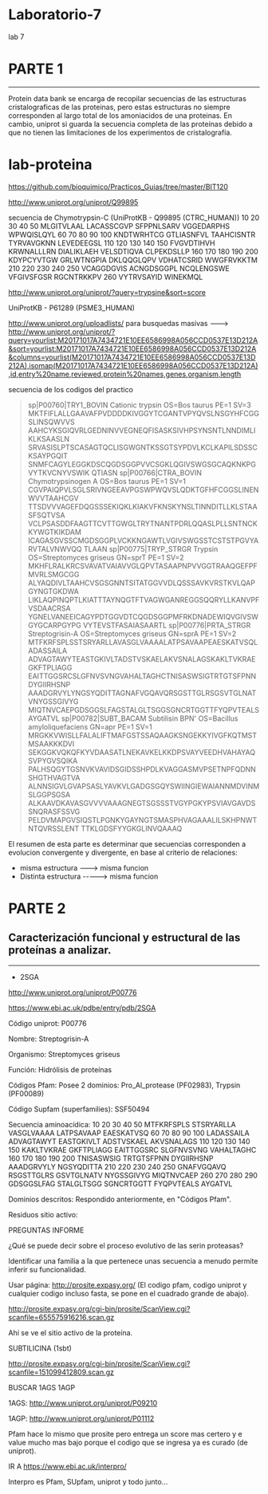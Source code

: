 # Laboratorio-7
lab 7



# PARTE 1



----



Protein data bank se encarga de recopilar secuencias de las estructuras cristalograficas de las proteinas, pero estas estructuras no siempre corresponden al largo total de los amoniacidos de una proteinas. En cambio, uniprot si guarda la secuencia completa de las proteínas debido a que no tienen las limitaciones de los experimentos de cristalografía.



# lab-proteina

https://github.com/bioquimico/Practicos_Guias/tree/master/BIT120

http://www.uniprot.org/uniprot/Q99895


secuencia de Chymotrypsin-C (UniProtKB - Q99895 (CTRC_HUMAN))
        10         20         30         40         50
MLGITVLAAL LACASSCGVP SFPPNLSARV VGGEDARPHS WPWQISLQYL 
        60         70         80         90        100
KNDTWRHTCG GTLIASNFVL TAAHCISNTR TYRVAVGKNN LEVEDEEGSL 
       110        120        130        140        150
FVGVDTIHVH KRWNALLLRN DIALIKLAEH VELSDTIQVA CLPEKDSLLP 
       160        170        180        190        200
KDYPCYVTGW GRLWTNGPIA DKLQQGLQPV VDHATCSRID WWGFRVKKTM 
       210        220        230        240        250
VCAGGDGVIS ACNGDSGGPL NCQLENGSWE VFGIVSFGSR RGCNTRKKPV 
       260 
VYTRVSAYID WINEKMQL  

http://www.uniprot.org/uniprot/?query=trypsine&sort=score

UniProtKB - P61289 (PSME3_HUMAN)

http://www.uniprot.org/uploadlists/ para busquedas masivas ---> http://www.uniprot.org/uniprot/?query=yourlist:M20171017A7434721E10EE6586998A056CCD0537E13D212A&sort=yourlist:M20171017A7434721E10EE6586998A056CCD0537E13D212A&columns=yourlist(M20171017A7434721E10EE6586998A056CCD0537E13D212A),isomap(M20171017A7434721E10EE6586998A056CCD0537E13D212A),id,entry%20name,reviewed,protein%20names,genes,organism,length

secuencia de los codigos del practico 

>sp|P00760|TRY1_BOVIN Cationic trypsin OS=Bos taurus PE=1 SV=3
MKTFIFLALLGAAVAFPVDDDDKIVGGYTCGANTVPYQVSLNSGYHFCGGSLINSQWVVS
AAHCYKSGIQVRLGEDNINVVEGNEQFISASKSIVHPSYNSNTLNNDIMLIKLKSAASLN
SRVASISLPTSCASAGTQCLISGWGNTKSSGTSYPDVLKCLKAPILSDSSCKSAYPGQIT
SNMFCAGYLEGGKDSCQGDSGGPVVCSGKLQGIVSWGSGCAQKNKPGVYTKVCNYVSWIK
QTIASN
>sp|P00766|CTRA_BOVIN Chymotrypsinogen A OS=Bos taurus PE=1 SV=1
CGVPAIQPVLSGLSRIVNGEEAVPGSWPWQVSLQDKTGFHFCGGSLINENWVVTAAHCGV
TTSDVVVAGEFDQGSSSEKIQKLKIAKVFKNSKYNSLTINNDITLLKLSTAASFSQTVSA
VCLPSASDDFAAGTTCVTTGWGLTRYTNANTPDRLQQASLPLLSNTNCKKYWGTKIKDAM
ICAGASGVSSCMGDSGGPLVCKKNGAWTLVGIVSWGSSTCSTSTPGVYARVTALVNWVQQ
TLAAN
>sp|P00775|TRYP_STRGR Trypsin OS=Streptomyces griseus GN=sprT PE=1 SV=2
MKHFLRALKRCSVAVATVAIAVVGLQPVTASAAPNPVVGGTRAAQGEFPFMVRLSMGCGG
ALYAQDIVLTAAHCVSGSGNNTSITATGGVVDLQSSSAVKVRSTKVLQAPGYNGTGKDWA
LIKLAQPINQPTLKIATTTAYNQGTFTVAGWGANREGGSQQRYLLKANVPFVSDAACRSA
YGNELVANEEICAGYPDTGGVDTCQGDSGGPMFRKDNADEWIQVGIVSWGYGCARPGYPG
VYTEVSTFASAIASAARTL
>sp|P00776|PRTA_STRGR Streptogrisin-A OS=Streptomyces griseus GN=sprA PE=1 SV=2
MTFKRFSPLSSTSRYARLLAVASGLVAAAALATPSAVAAPEAESKATVSQLADASSAILA
ADVAGTAWYTEASTGKIVLTADSTVSKAELAKVSNALAGSKAKLTVKRAEGKFTPLIAGG
EAITTGGSRCSLGFNVSVNGVAHALTAGHCTNISASWSIGTRTGTSFPNNDYGIIRHSNP
AAADGRVYLYNGSYQDITTAGNAFVGQAVQRSGSTTGLRSGSVTGLNATVNYGSSGIVYG
MIQTNVCAEPGDSGGSLFAGSTALGLTSGGSGNCRTGGTTFYQPVTEALSAYGATVL
>sp|P00782|SUBT_BACAM Subtilisin BPN' OS=Bacillus amyloliquefaciens GN=apr PE=1 SV=1
MRGKKVWISLLFALALIFTMAFGSTSSAQAAGKSNGEKKYIVGFKQTMSTMSAAKKKDVI
SEKGGKVQKQFKYVDAASATLNEKAVKELKKDPSVAYVEEDHVAHAYAQSVPYGVSQIKA
PALHSQGYTGSNVKVAVIDSGIDSSHPDLKVAGGASMVPSETNPFQDNNSHGTHVAGTVA
ALNNSIGVLGVAPSASLYAVKVLGADGSGQYSWIINGIEWAIANNMDVINMSLGGPSGSA
ALKAAVDKAVASGVVVVAAAGNEGTSGSSSTVGYPGKYPSVIAVGAVDSSNQRASFSSVG
PELDVMAPGVSIQSTLPGNKYGAYNGTSMASPHVAGAAALILSKHPNWTNTQVRSSLENT
TTKLGDSFYYGKGLINVQAAAQ








El resumen de esta parte es determinar que secuencias corresponden a evolucion convergente y divergente, en base al criterio de relaciones:

- misma estructura ---> misma funcion
- Distinta estructura -----> misma funcion




# PARTE 2



## Caracterización funcional y estructural de las proteínas a analizar.



----



- 2SGA


http://www.uniprot.org/uniprot/P00776


https://www.ebi.ac.uk/pdbe/entry/pdb/2SGA



Código uniprot: P00776



Nombre: Streptogrisin-A



Organismo: Streptomyces griseus



Función: Hidrólisis de proteínas



Códigos Pfam:  Posee 2 dominios: 	Pro_Al_protease (PF02983), Trypsin (PF00089)



Código Supfam (superfamilies): SSF50494



Secuencia aminoacídica: 10         20         30         40         50
MTFKRFSPLS STSRYARLLA VASGLVAAAA LATPSAVAAP EAESKATVSQ 
        60         70         80         90        100
LADASSAILA ADVAGTAWYT EASTGKIVLT ADSTVSKAEL AKVSNALAGS 
       110        120        130        140        150
KAKLTVKRAE GKFTPLIAGG EAITTGGSRC SLGFNVSVNG VAHALTAGHC 
       160        170        180        190        200
TNISASWSIG TRTGTSFPNN DYGIIRHSNP AAADGRVYLY NGSYQDITTA 
       210        220        230        240        250
GNAFVGQAVQ RSGSTTGLRS GSVTGLNATV NYGSSGIVYG MIQTNVCAEP 
       260        270        280        290 
GDSGGSLFAG STALGLTSGG SGNCRTGGTT FYQPVTEALS AYGATVL 



Dominios descritos: Respondido anteriormente, en "Códigos Pfam".



Residuos sitio activo: 






PREGUNTAS INFORME




¿Qué se puede decir sobre el proceso evolutivo de las serin proteasas?





Identificar una familia a la que pertenece unas secuencia a menudo permite inferir su funcionalidad.





Usar página:  http://prosite.expasy.org/   (El codigo pfam, codigo uniprot y cualquier codigo incluso fasta, se pone en el cuadrado grande de abajo).



http://prosite.expasy.org/cgi-bin/prosite/ScanView.cgi?scanfile=655575916216.scan.gz




Ahí se ve el sitio activo de la proteína.




SUBTILICINA (1sbt)



http://prosite.expasy.org/cgi-bin/prosite/ScanView.cgi?scanfile=151099412809.scan.gz




BUSCAR 1AGS 1AGP



1AGS: http://www.uniprot.org/uniprot/P09210

 
 
1AGP: http://www.uniprot.org/uniprot/P01112



Pfam hace lo mismo que prosite pero entrega un score mas certero y e value mucho mas bajo porque el codigo que se ingresa ya es curado (de uniprot).




IR A https://www.ebi.ac.uk/interpro/




Interpro es Pfam, SUpfam, uniprot y todo junto...
